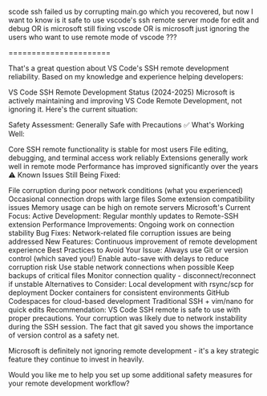 scode ssh failed us by corrupting main.go   which you recovered,   but now I want to know is it safe to use vscode's ssh remote server mode for edit and debug OR  is microsoft still fixing vscode   OR   is microsoft just ignoring the users who want to use remote mode of vscode ???

======================

That's a great question about VS Code's SSH remote development reliability. Based on my knowledge and experience helping developers:

VS Code SSH Remote Development Status (2024-2025)
Microsoft is actively maintaining and improving VS Code Remote Development, not ignoring it. Here's the current situation:

Safety Assessment: Generally Safe with Precautions
✅ What's Working Well:

Core SSH remote functionality is stable for most users
File editing, debugging, and terminal access work reliably
Extensions generally work well in remote mode
Performance has improved significantly over the years
⚠️ Known Issues Still Being Fixed:

File corruption during poor network conditions (what you experienced)
Occasional connection drops with large files
Some extension compatibility issues
Memory usage can be high on remote servers
Microsoft's Current Focus:
Active Development: Regular monthly updates to Remote-SSH extension
Performance Improvements: Ongoing work on connection stability
Bug Fixes: Network-related file corruption issues are being addressed
New Features: Continuous improvement of remote development experience
Best Practices to Avoid Your Issue:
Always use Git or version control (which saved you!)
Enable auto-save with delays to reduce corruption risk
Use stable network connections when possible
Keep backups of critical files
Monitor connection quality - disconnect/reconnect if unstable
Alternatives to Consider:
Local development with rsync/scp for deployment
Docker containers for consistent environments
GitHub Codespaces for cloud-based development
Traditional SSH + vim/nano for quick edits
Recommendation:
VS Code SSH remote is safe to use with proper precautions. Your corruption was likely due to network instability during the SSH session. The fact that git saved you shows the importance of version control as a safety net.

Microsoft is definitely not ignoring remote development - it's a key strategic feature they continue to invest in heavily.

Would you like me to help you set up some additional safety measures for your remote development workflow?


